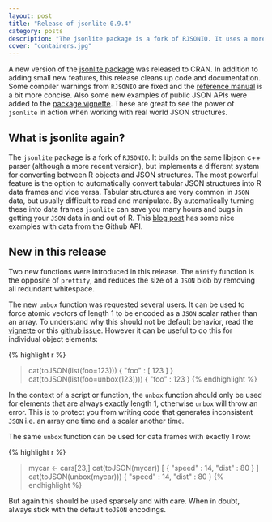 ```yaml
---
layout: post
title: "Release of jsonlite 0.9.4"
category: posts
description: "The jsonlite package is a fork of RJSONIO. It uses a more recent version of the libjson c++ parser and implements a smarter mapping between R objects and JSON strings."
cover: "containers.jpg"
---
```


A new version of the <a href="http://cran.r-project.org/web/packages/jsonlite">jsonlite package</a> was released to CRAN. In addition to adding small new features, this release cleans up code and documentation. Some compiler warnings from <code>RJSONIO</code> are fixed and the <a href="http://cran.r-project.org/web/packages/jsonlite/jsonlite.pdf">reference manual</a> is a bit more concise. Also some new examples of public JSON APIs were added to the <a href="http://cran.r-project.org/web/packages/jsonlite/vignettes/json-mapping.pdf">package vignette</a>. These are great to see the power of <code>jsonlite</code> in action when working with real world JSON structures. 

## What is jsonlite again?

The <code>jsonlite</code> package is a fork of <code>RJSONIO</code>. It builds on the same libjson c++ parser (although a more recent version), but implements a different system for converting between R objects and JSON structures. The most powerful feature is the option to automatically convert tabular JSON structures into R data frames and vice versa. Tabular structures are very common in <code>JSON</code> data, but usually difficult to read and manipulate. By automatically turning these into data frames <code>jsonlite</code> can save you many hours and bugs in getting your <code>JSON</code> data in and out of R. This <a href="../jsonlite-a-smarter-json-encoder/">blog post</a> has some nice examples with data from the Github API.

## New in this release

Two new functions were introduced in this release. The <code>minify</code> function is the opposite of <code>prettify</code>, and  reduces the size of a <code>JSON</code> blob by removing all redundant whitespace. 

The new <code>unbox</code> function was requested several users. It can be used to force atomic vectors of length 1 to be encoded as a <code>JSON</code> scalar rather than an array. To understand why this should not be default behavior, read the <a href="http://cran.r-project.org/web/packages/jsonlite/vignettes/json-mapping.pdf">vignette</a> or this <a href="https://github.com/jeroenooms/jsonlite/issues/6">github issue</a>. However it can be useful to do this for individual object elements:

{% highlight r %}
> cat(toJSON(list(foo=123)))
{ "foo" : [ 123 ] }
> cat(toJSON(list(foo=unbox(123))))
{ "foo" : 123 }
{% endhighlight %}

In the context of a script or function, the <code>unbox</code> function should only be used for elements that are always exactly length 1, otherwise <code>unbox</code> will throw an error. This is to protect you from writing code that generates inconsistent <code>JSON</code> i.e. an array one time and a scalar another time. 

The same <code>unbox</code> function can be used for data frames with exactly 1 row:

{% highlight r %}
> mycar <- cars[23,]
> cat(toJSON(mycar))
[ { "speed" : 14, "dist" : 80 } ]
> cat(toJSON(unbox(mycar)))
{ "speed" : 14, "dist" : 80 }
{% endhighlight %}

But again this should be used sparsely and with care. When in doubt, always stick with the default <code>toJSON</code> encodings.

